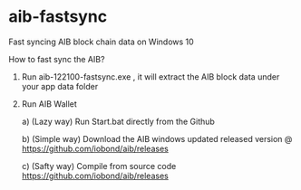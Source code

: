# aib-fastsync
Fast syncing AIB  block chain data on Windows 10


How to fast sync the AIB?


1.  Run  aib-122100-fastsync.exe , it will extract the AIB block data under your app data folder

2.  Run AIB Wallet

      a) (Lazy way)    Run Start.bat directly from the Github
      
      b) (Simple way)  Download the AIB windows updated released version @ https://github.com/iobond/aib/releases
      
      c) (Safty way)   Compile from source code https://github.com/iobond/aib/releases
      
